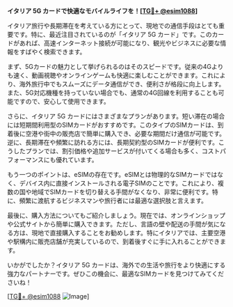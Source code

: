 **イタリア 5G カードで快適なモバイルライフを！[[TG💪+ @esim1088](https://t.me/s/esim1088)]**

イタリア旅行や長期滞在を考えている方にとって、現地での通信手段はとても重要です。特に、最近注目されているのが「イタリア 5G カード」です。このカードがあれば、高速インターネット接続が可能になり、観光やビジネスに必要な情報をすばやく検索できます。

まず、5Gカードの魅力として挙げられるのはそのスピードです。従来の4Gよりも速く、動画視聴やオンラインゲームも快適に楽しむことができます。これにより、海外旅行中でもスムーズにデータ通信ができ、便利さが格段に向上します。また、5G対応機種を持っていない場合でも、通常の4G回線を利用することも可能ですので、安心して使用できます。

さらに、イタリア 5G カードにはさまざまなプランがあります。短い滞在の場合には短期間利用型のSIMカードがおすすめです。このタイプのSIMカードは、到着後に空港や街中の販売店で簡単に購入でき、必要な期間だけ通信が可能です。逆に、長期滞在や頻繁に訪れる方には、長期契約型のSIMカードが便利です。こうしたプランでは、割引価格や追加サービスが付いてくる場合も多く、コストパフォーマンスにも優れています。

もう一つのポイントは、eSIMの存在です。eSIMとは物理的なSIMカードではなく、デバイス内に直接インストールされる電子SIMのことです。これにより、複数の国や地域でSIMカードを切り替える手間がなくなり、非常に便利です。特に、頻繁に渡航するビジネスマンや旅行者には最適な選択肢と言えます。

最後に、購入方法についてもご紹介しましょう。現在では、オンラインショップや公式サイトから簡単に購入できます。ただし、言語の壁や配送の手間が気になる方は、現地で直接購入することをお勧めします。特にイタリアでは、主要空港や駅構内に販売店舗が充実しているので、到着後すぐに手に入れることができます。

いかがでしたか？イタリア 5G カードは、海外での生活や旅行をより快適にする強力なパートナーです。ぜひこの機会に、最適なSIMカードを見つけてみてくださいね！

[[TG💪+ @esim1088](https://t.me/s/esim1088) ![Image](https://i.postimg.cc/Y0z9fWf4/image.png)]